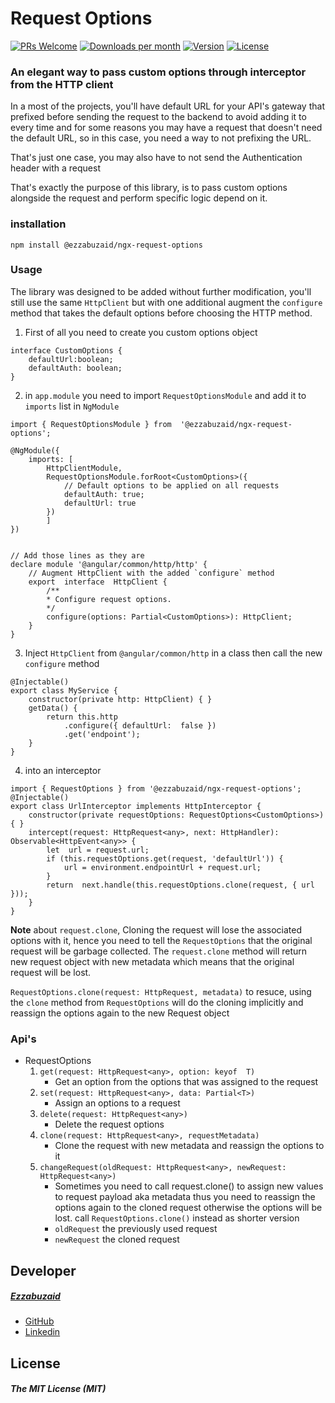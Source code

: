 # Request Options
  [![PRs Welcome](https://img.shields.io/badge/PRs-welcome-brightgreen.svg)](https://github.com/ezzabuzaid/ngx-request-options/pulls) [![Downloads per month](https://flat.badgen.net/npm/dm/@ezzabuzaid/ngx-request-options)](https://www.npmjs.com/package/@ezzabuzaid/ngx-request-options) [![Version](https://flat.badgen.net/npm/v/@ezzabuzaid/ngx-request-options)](https://www.npmjs.com/package/@ezzabuzaid/ngx-request-options) [![License](https://flat.badgen.net/npm/license/@ezzabuzaid/ngx-request-options)](https://www.npmjs.com/package/@ezzabuzaid/ngx-request-options) 

### An elegant way to pass custom options through interceptor from the HTTP client

In a most of the projects, you'll have default URL for your API's gateway that prefixed before sending the request to the backend to avoid adding it to every time and for some reasons you may have a request that doesn't need the default URL, so in this case, you need a way to not prefixing the URL.

That's just one case, you may also have to not send the Authentication header with a request

That's exactly the purpose of this library, is to pass custom options alongside the request and perform specific logic depend on it.

### installation
`npm install @ezzabuzaid/ngx-request-options`

### Usage
The library was designed to be added without further modification, you'll still use the same `HttpClient` but with one additional augment
the `configure` method that takes the default options before choosing the HTTP method.

1. First of all you need to create you custom options object

```
interface CustomOptions {
	defaultUrl:boolean;
	defaultAuth: boolean;
}
```
2. in `app.module` you need to import `RequestOptionsModule` and add it to `imports` list in `NgModule`

```
import { RequestOptionsModule } from  '@ezzabuzaid/ngx-request-options';

@NgModule({
	imports: [
		HttpClientModule,
		RequestOptionsModule.forRoot<CustomOptions>({
			// Default options to be applied on all requests
			defaultAuth: true;
			defaultUrl: true
		})
		]
})

  
// Add those lines as they are
declare module '@angular/common/http/http' {
	// Augment HttpClient with the added `configure` method
	export  interface  HttpClient {
		/**
		* Configure request options.
		*/
		configure(options: Partial<CustomOptions>): HttpClient;
	}
}
```
3. Inject `HttpClient` from `@angular/common/http` in a class then call the new `configure` method
```
@Injectable()
export class MyService {
	constructor(private http: HttpClient) { }
	getData() {
		return this.http
			.configure({ defaultUrl:  false })
			.get('endpoint');
	}
}
```
4. into an interceptor
```
import { RequestOptions } from '@ezzabuzaid/ngx-request-options';
@Injectable()
export class UrlInterceptor implements HttpInterceptor {
	constructor(private requestOptions: RequestOptions<CustomOptions>) { }
	intercept(request: HttpRequest<any>, next: HttpHandler): Observable<HttpEvent<any>> {
		let  url = request.url;
		if (this.requestOptions.get(request, 'defaultUrl')) {
			url = environment.endpointUrl + request.url;
		}
		return  next.handle(this.requestOptions.clone(request, { url }));
	}
}
```

**Note** about `request.clone`,  Cloning the request will lose the associated options with it, hence you need to tell the `RequestOptions` that the original request will be garbage collected.
The `request.clone` method will return new request object with new metadata which means that the original request will be lost.

`RequestOptions.clone(request: HttpRequest, metadata)` to resuce, using the `clone` method from `RequestOptions` will do the cloning implicitly and reassign the options again to the new Request object


### Api's
* RequestOptions
	1.  `get(request: HttpRequest<any>, option: keyof  T)`
		* Get an option from the options that was assigned to the request
	2.  `set(request: HttpRequest<any>, data: Partial<T>)` 
		* Assign an options to a request
	3. `delete(request: HttpRequest<any>)`
		* Delete the request options
	4. `clone(request: HttpRequest<any>, requestMetadata)`
		* Clone the request with new metadata and reassign the options to it
	5. `changeRequest(oldRequest: HttpRequest<any>, newRequest: HttpRequest<any>)`
		*  Sometimes you need to call request.clone() to assign new values to request payload aka metadata thus you need to reassign the options again to the cloned request otherwise the options will be lost. call `RequestOptions.clone()` instead as shorter version
		* `oldRequest` the previously used request
		* `newRequest` the cloned request 


## Developer
##### [Ezzabuzaid](mailto:ezzabuzaid@hotmail.com)
- [GitHub](https://github.com/ezzabuzaid)
- [Linkedin](https://www.linkedin.com/in/ezzabuzaid)

## License
##### The MIT License (MIT)

<!--stackedit_data:
eyJoaXN0b3J5IjpbLTY5MDUwODY4MCwxNTUyNjM3MTQwLDMxNz
AwNDQ2LC0xNDQ2NTU3MzM0LC04MjE1MTgyNzUsLTE5MzY3MDA3
NzBdfQ==
-->